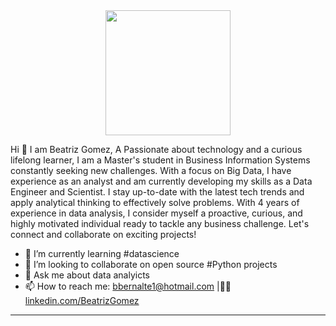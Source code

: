 <div id="header" align="center">
  <img src="https://media.giphy.com/media/1kMgN8qqJXCdBnVcJh/giphy.gif" width="200"/>

 </div>

Hi 👋 I am Beatriz Gomez,  A Passionate about technology and a curious lifelong learner, I am a Master's student in Business Information Systems constantly seeking new challenges. With a focus on Big Data, I have experience as an analyst and am currently developing my skills as a Data Engineer and Scientist. I stay up-to-date with the latest tech trends and apply analytical thinking to effectively solve problems. With 4 years of experience in data analysis, I consider myself a proactive, curious, and highly motivated individual ready to tackle any business challenge. Let's connect and collaborate on exciting projects! 

- 🌱 I’m currently learning #datascience
- 👯 I’m looking to collaborate on open source #Python projects
- 💬 Ask me about data analyicts
- 📫 How to reach me: bbernalte1@hotmail.com  |:woman_technologist: [linkedin.com/BeatrizGomez](https://www.linkedin.com/in/beatriz-gomez-ba6b89174/)

---

